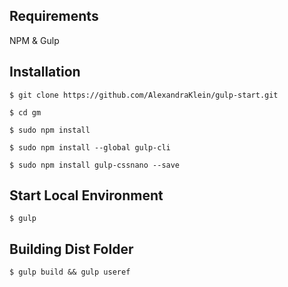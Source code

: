 ## Requirements

NPM & Gulp

## Installation

`$ git clone https://github.com/AlexandraKlein/gulp-start.git`

`$ cd gm`

`$ sudo npm install`

`$ sudo npm install --global gulp-cli`

`$ sudo npm install gulp-cssnano --save`

## Start Local Environment

`$ gulp`


## Building Dist Folder

`$ gulp build && gulp useref`